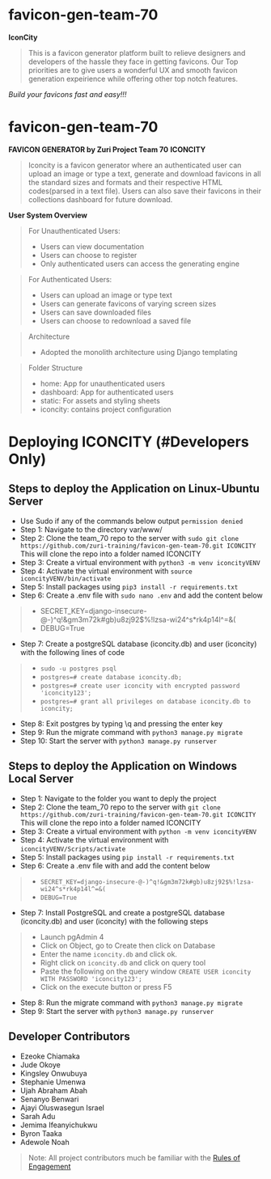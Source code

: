 # favicon-gen-team-70

**IconCity**
>This is a favicon generator platform built to relieve designers and developers of the hassle they face in getting favicons.
Our Top priorities are to give users a wonderful UX and smooth favicon generation expeirience while offering other top notch features.

*Build your favicons fast and easy!!!*
# favicon-gen-team-70
**FAVICON GENERATOR by Zuri Project Team 70**
**ICONCITY**
>Iconcity is a favicon generator where an authenticated user can upload an image or type a text, generate and download favicons in all the standard sizes and formats and their respective HTML codes(parsed in a text file). Users can also save their favicons in their collections dashboard for future download.

**User System Overview**
>For Unauthenticated Users:
>- Users can view documentation
>- Users can choose to register
>- Only authenticated users can access the generating engine

>For Authenticated Users:
>- Users can upload an image or type text
>- Users can generate favicons of varying screen sizes
>- Users can save downloaded files
>- Users can choose to redownload a saved file

>Architecture
>- Adopted the monolith architecture using Django templating

>Folder Structure
>- home: App for unauthenticated users
>- dashboard: App for authenticated users
>- static: For assets and styling sheets
>- iconcity: contains project configuration

# Deploying ICONCITY (#Developers Only)
## Steps to deploy the Application on Linux-Ubuntu Server
- Use Sudo if any of the commands below output `permission denied`
- Step 1: Navigate to the directory var/www/
- Step 2: Clone the team_70 repo to the server with `sudo git clone https://github.com/zuri-training/favicon-gen-team-70.git ICONCITY` This will clone the repo into a folder named ICONCITY
- Step 3: Create a virtual environment with `python3 -m venv iconcityVENV`
- Step 4: Activate the virtual environment with `source iconcityVENV/bin/activate`
- Step 5: Install packages using `pip3 install -r requirements.txt`
- Step 6: Create a .env file with `sudo nano .env` and add the content below
>-    SECRET_KEY=django-insecure-@-)^q!&gm3m72k#gb)u8zj92$%!lzsa-wi24^s*rk4p14l^=&(
>-    DEBUG=True
- Step 7: Create a postgreSQL database (iconcity.db) and user (iconcity) with the following lines of code
>- `sudo -u postgres psql`
>- `postgres=# create database iconcity.db;`
>- `postgres=# create user iconcity with encrypted password 'iconcity123';`
>- `postgres=# grant all privileges on database iconcity.db to iconcity;`
- Step 8: Exit postgres by typing \q and pressing the enter key
- Step 9: Run the migrate command with `python3 manage.py migrate`
- Step 10: Start the server with `python3 manage.py runserver`

## Steps to deploy the Application on Windows Local Server
- Step 1: Navigate to the folder you want to deply the project
- Step 2: Clone the team_70 repo to the server with `git clone https://github.com/zuri-training/favicon-gen-team-70.git ICONCITY` This will clone the repo into a folder named ICONCITY
- Step 3: Create a virtual environment with `python -m venv iconcityVENV`
- Step 4: Activate the virtual environment with `iconcityVENV/Scripts/activate`
- Step 5: Install packages using `pip install -r requirements.txt`
- Step 6: Create a .env file with and add the content below
>-    `SECRET_KEY=django-insecure-@-)^q!&gm3m72k#gb)u8zj92$%!lzsa-wi24^s*rk4p14l^=&(`
>-    `DEBUG=True`
- Step 7: Install PostgreSQL and create a postgreSQL database (iconcity.db) and user (iconcity) with the following steps
>- Launch pgAdmin 4 
>- Click on Object, go to Create then click on Database
>- Enter the name `iconcity.db` and click ok.
>- Right click on `iconcity.db` and click on query tool
>- Paste the following on the query window `CREATE USER iconcity WITH PASSWORD 'iconcity123';`
>- Click on the execute button or press F5
- Step 8: Run the migrate command with `python3 manage.py migrate`
- Step 9: Start the server with `python3 manage.py runserver`

## Developer Contributors
- Ezeoke Chiamaka
- Jude Okoye
- Kingsley Onwubuya
- Stephanie Umenwa
- Ujah Abraham Abah
- Senanyo Benwari
- Ajayi Oluswasegun Israel
- Sarah Adu
- Jemima Ifeanyichukwu
- Byron Taaka
- Adewole Noah



>Note: All project contributors much be familiar with the [Rules of Engagement](https://docs.google.com/document/d/1D9N1TRe5wGy6t3cCa-JtPIFo-S4-cVjq1lsBvtaXHqo/edit?usp=sharing)
